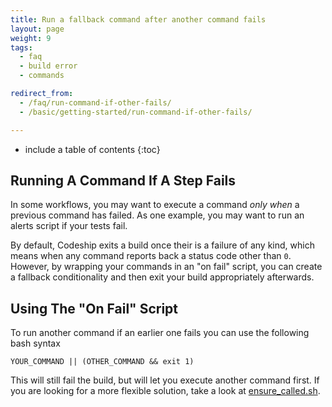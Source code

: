 ```yaml
---
title: Run a fallback command after another command fails
layout: page
weight: 9
tags:
  - faq
  - build error
  - commands

redirect_from:
  - /faq/run-command-if-other-fails/
  - /basic/getting-started/run-command-if-other-fails/  

---
```


* include a table of contents
{:toc}

## Running A Command If A Step Fails

In some workflows, you may want to execute a command _only when_ a previous command has failed. As one example, you may want to run an alerts script if your tests fail.

By default, Codeship exits a build once their is a failure of any kind, which means when any command reports back a status code other than `0`. However, by wrapping your commands in an "on fail" script, you can create a fallback conditionality and then exit your build appropriately afterwards.

## Using The "On Fail" Script

To run another command if an earlier one fails you can use the following bash syntax

```shell
YOUR_COMMAND || (OTHER_COMMAND && exit 1)
```

This will still fail the build, but will let you execute another command first. If you are looking for a more flexible solution, take a look at [ensure_called.sh](https://github.com/codeship/scripts/blob/master/utilities/ensure_called.sh).
